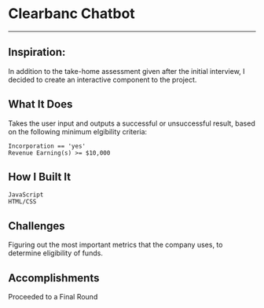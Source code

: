 # Clearbanc Chatbot
---
## Inspiration:

In addition to the take-home assessment given after the initial interview, I decided to create an interactive component to the project. 

## What It Does

Takes the user input and outputs a successful or unsuccessful result, based on the following minimum elgibility criteria:
```
Incorporation == 'yes'
Revenue Earning(s) >= $10,000
```

## How I Built It

```
JavaScript
HTML/CSS
```
## Challenges

Figuring out the most important metrics that the company uses, to determine eligibility of funds. 


## Accomplishments

Proceeded to a Final Round
